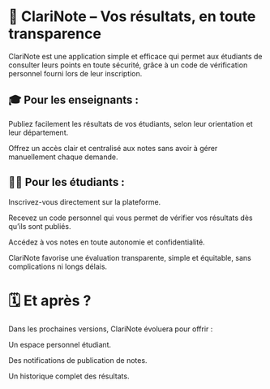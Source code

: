 # 🔷 ClariNote – Vos résultats, en toute transparence
ClariNote est une application simple et efficace qui permet aux étudiants de consulter leurs points en toute sécurité, grâce à un code de vérification personnel fourni lors de leur inscription.

## 🎓 Pour les enseignants :
Publiez facilement les résultats de vos étudiants, selon leur orientation et leur département.

Offrez un accès clair et centralisé aux notes sans avoir à gérer manuellement chaque demande.

## 🧑‍🎓 Pour les étudiants :
Inscrivez-vous directement sur la plateforme.

Recevez un code personnel qui vous permet de vérifier vos résultats dès qu’ils sont publiés.

Accédez à vos notes en toute autonomie et confidentialité.

ClariNote favorise une évaluation transparente, simple et équitable, sans complications ni longs délais.

# 🗓️ Et après ?
Dans les prochaines versions, ClariNote évoluera pour offrir :

Un espace personnel étudiant.

Des notifications de publication de notes.

Un historique complet des résultats.
